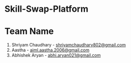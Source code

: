 # Skill-Swap-Platform

# Team Name 
1. Shriyam Chaudhary - shriyamchaudhary802@gmail.com
2. Aastha - aiml.aastha.2006@gmail.com
3. Abhishek Aryan - abhi.aryan021@gmail.com 
